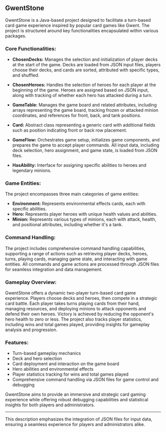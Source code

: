 ## GwentStone

GwentStone is a Java-based project designed to facilitate a turn-based card game experience inspired by popular card games like Gwent. The project is structured around key functionalities encapsulated within various packages.

### Core Functionalities:

- **ChosenDecks:** Manages the selection and initialization of player decks at the start of the game. Decks are loaded from JSON input files, players choose their decks, and cards are sorted, attributed with specific types, and shuffled.

- **ChosenHeroes:** Handles the selection of heroes for each player at the beginning of the game. Heroes are assigned based on JSON input, along with tracking of whether each hero has attacked during a turn.

- **GameTable:** Manages the game board and related attributes, including arrays representing the game board, tracking frozen or attacked minion coordinates, and references for front, back, and tank positions.

- **Card:** Abstract class representing a generic card with additional fields such as position indicating front or back row placement.

- **GameFlow:** Orchestrates game setup, initializes game components, and prepares the game to accept player commands. All input data, including deck selection, hero assignment, and game state, is loaded from JSON files.

- **HasAbility:** Interface for assigning specific abilities to heroes and legendary minions.

### Game Entities:

The project encompasses three main categories of game entities:

- **Environment:** Represents environmental effects cards, each with specific abilities.
- **Hero:** Represents player heroes with unique health values and abilities.
- **Minion:** Represents various types of minions, each with attack, health, and positional attributes, including whether it's a tank.

### Command Handling:

The project includes comprehensive command handling capabilities, supporting a range of actions such as retrieving player decks, heroes, turns, playing cards, managing game state, and interacting with game entities. All commands and game actions are processed through JSON files for seamless integration and data management.

### Gameplay Overview:

GwentStone offers a dynamic two-player turn-based card game experience. Players choose decks and heroes, then compete in a strategic card battle. Each player takes turns playing cards from their hand, managing resources, and deploying minions to attack opponents and defend their own heroes. Victory is achieved by reducing the opponent's hero health to zero or less. The project also tracks player statistics, including wins and total games played, providing insights for gameplay analysis and progression.

### Features:

- Turn-based gameplay mechanics
- Deck and hero selection
- Card deployment and interaction on the game board
- Hero abilities and environmental effects
- Player statistics tracking for wins and total games played
- Comprehensive command handling via JSON files for game control and debugging

GwentStone aims to provide an immersive and strategic card gaming experience while offering robust debugging capabilities and statistical insights for both players and administrators.

---

This description emphasizes the integration of JSON files for input data, ensuring a seamless experience for players and administrators alike.
